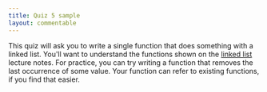```yaml
---
title: Quiz 5 sample
layout: commentable
---
```


This quiz will ask you to write a single function that does something with a
linked list. You'll want to understand the functions shown on the [linked
list](/lecture/linked-lists.html) lecture notes. For practice, you can try
writing a function that removes the last occurrence of some value. Your
function can refer to existing functions, if you find that easier.

